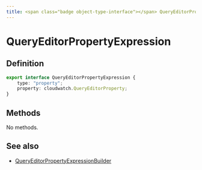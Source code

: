 ```yaml
---
title: <span class="badge object-type-interface"></span> QueryEditorPropertyExpression
---
```

# <span class="badge object-type-interface"></span> QueryEditorPropertyExpression

## Definition

```typescript
export interface QueryEditorPropertyExpression {
	type: "property";
	property: cloudwatch.QueryEditorProperty;
}

```
## Methods

No methods.
## See also

 * <span class="badge builder"></span> [QueryEditorPropertyExpressionBuilder](./builder-QueryEditorPropertyExpressionBuilder.md)
